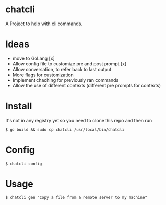 # chatcli
A Project to help with cli commands.

# Ideas
- move to GoLang [x]
- Allow config file to customize pre and post prompt [x]
- Allow conversation, to refer back to last output 
- More flags for customization
- Implement chaching for previously ran commands
- Allow the use of different contexts (different pre prompts for contexts)

# Install
It's not in any registry yet so you need to clone this repo and then run
```
$ go build && sudo cp chatcli /usr/local/bin/chatcli
```

# Config
```
$ chatcli config
```

# Usage
```
$ chatcli gen "Copy a file from a remote server to my machine"
```